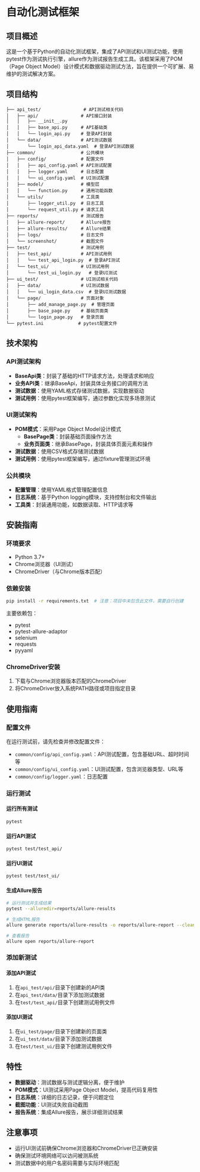 # 自动化测试框架

## 项目概述

这是一个基于Python的自动化测试框架，集成了API测试和UI测试功能，使用pytest作为测试执行引擎，allure作为测试报告生成工具。该框架采用了POM（Page Object Model）设计模式和数据驱动测试方法，旨在提供一个可扩展、易维护的测试解决方案。

## 项目结构

```
├── api_test/                # API测试相关代码
│   ├── api/                # API接口封装
│   │   ├── __init__.py
│   │   ├── base_api.py     # API基础类
│   │   └── login_api.py    # 登录API封装
│   └── data/               # API测试数据
│       └── login_api_data.yaml  # 登录API测试数据
├── common/                 # 公共模块
│   ├── config/             # 配置文件
│   │   ├── api_config.yaml # API测试配置
│   │   ├── logger.yaml     # 日志配置
│   │   └── ui_config.yaml  # UI测试配置
│   ├── model/              # 模型层
│   │   └── function.py     # 通用功能函数
│   └── utils/              # 工具类
│       ├── logger_util.py  # 日志工具
│       └── request_util.py # 请求工具
├── reports/                # 测试报告
│   ├── allure-report/      # Allure报告
│   ├── allure-results/     # Allure结果
│   ├── logs/               # 日志文件
│   └── screenshot/         # 截图文件
├── test/                   # 测试用例
│   ├── test_api/           # API测试用例
│   │   └── test_api_login.py  # 登录API测试
│   └── test_ui/            # UI测试用例
│       └── test_ui_login.py   # 登录UI测试
├── ui_test/                # UI测试相关代码
│   ├── data/               # UI测试数据
│   │   └── ui_login_data.csv  # 登录UI测试数据
│   └── page/               # 页面对象
│       ├── add_manage_page.py  # 管理页面
│       ├── base_page.py    # 基础页面类
│       └── login_page.py   # 登录页面
└── pytest.ini             # pytest配置文件
```

## 技术架构

### API测试架构

- **BaseApi类**：封装了基础的HTTP请求方法，处理请求和响应
- **业务API类**：继承BaseApi，封装具体业务接口的调用方法
- **测试数据**：使用YAML格式存储测试数据，实现数据驱动
- **测试用例**：使用pytest框架编写，通过参数化实现多场景测试

### UI测试架构

- **POM模式**：采用Page Object Model设计模式
  - **BasePage类**：封装基础页面操作方法
  - **业务页面类**：继承BasePage，封装具体页面元素和操作
- **测试数据**：使用CSV格式存储测试数据
- **测试用例**：使用pytest框架编写，通过fixture管理测试环境

### 公共模块

- **配置管理**：使用YAML格式管理配置信息
- **日志系统**：基于Python logging模块，支持控制台和文件输出
- **工具类**：封装通用功能，如数据读取、HTTP请求等

## 安装指南

### 环境要求

- Python 3.7+
- Chrome浏览器（UI测试）
- ChromeDriver（与Chrome版本匹配）

### 依赖安装

```bash
pip install -r requirements.txt  # 注意：项目中未包含此文件，需要自行创建
```

主要依赖包：
- pytest
- pytest-allure-adaptor
- selenium
- requests
- pyyaml

### ChromeDriver安装

1. 下载与Chrome浏览器版本匹配的ChromeDriver
2. 将ChromeDriver放入系统PATH路径或项目指定目录

## 使用指南

### 配置文件

在运行测试前，请先检查并修改配置文件：

- `common/config/api_config.yaml`：API测试配置，包含基础URL、超时时间等
- `common/config/ui_config.yaml`：UI测试配置，包含浏览器类型、URL等
- `common/config/logger.yaml`：日志配置

### 运行测试

#### 运行所有测试

```bash
pytest
```

#### 运行API测试

```bash
pytest test/test_api/
```

#### 运行UI测试

```bash
pytest test/test_ui/
```

#### 生成Allure报告

```bash
# 运行测试并生成结果
pytest --alluredir=reports/allure-results

# 生成HTML报告
allure generate reports/allure-results -o reports/allure-report --clean

# 查看报告
allure open reports/allure-report
```

### 添加新测试

#### 添加API测试

1. 在`api_test/api/`目录下创建新的API类
2. 在`api_test/data/`目录下添加测试数据
3. 在`test/test_api/`目录下创建测试用例文件

#### 添加UI测试

1. 在`ui_test/page/`目录下创建新的页面类
2. 在`ui_test/data/`目录下添加测试数据
3. 在`test/test_ui/`目录下创建测试用例文件

## 特性

- **数据驱动**：测试数据与测试逻辑分离，便于维护
- **POM模式**：UI测试采用Page Object Model，提高代码复用性
- **日志系统**：详细的日志记录，便于问题定位
- **截图功能**：UI测试失败自动截图
- **报告系统**：集成Allure报告，展示详细测试结果

## 注意事项

- 运行UI测试前确保Chrome浏览器和ChromeDriver已正确安装
- 确保测试环境网络可以访问被测系统
- 测试数据中的用户名密码需要与实际环境匹配